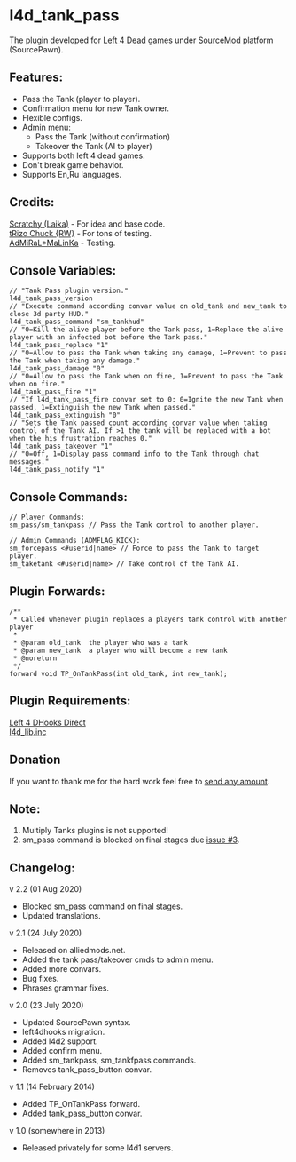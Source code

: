
# l4d_tank_pass
The plugin developed for [Left 4 Dead](http://www.l4d.com/blog/ "Left 4 Dead & Left 4 Dead 2")  games under [SourceMod](https://www.sourcemod.net/ "SourceMod") platform (SourcePawn).

## Features:
- Pass the Tank (player to player).
- Confirmation menu for new Tank owner.
- Flexible configs. 
- Admin menu: 
  - Pass the Tank (without confirmation)
  - Takeover the Tank (AI to player)
- Supports both left 4 dead games.
- Don't break game behavior.
- Supports En,Ru languages.

## Credits:
[Scratchy (Laika)](https://steamcommunity.com/id/Myavuka/) - For idea and base code.  
[tRizo Chuck {RW}](https://steamcommunity.com/profiles/76561197998918131/) - For tons of testing.  
[AdMiRaL*MaLinKa](https://steamcommunity.com/profiles/76561199011947213/) - Testing.  


## Сonsole Variables:

    // "Tank Pass plugin version."
    l4d_tank_pass_version
    // "Execute command according convar value on old_tank and new_tank to close 3d party HUD."
    l4d_tank_pass_command "sm_tankhud"
    // "0=Kill the alive player before the Tank pass, 1=Replace the alive player with an infected bot before the Tank pass."
    l4d_tank_pass_replace "1"
    // "0=Allow to pass the Tank when taking any damage, 1=Prevent to pass the Tank when taking any damage."
    l4d_tank_pass_damage "0"
    // "0=Allow to pass the Tank when on fire, 1=Prevent to pass the Tank when on fire."
    l4d_tank_pass_fire "1"
    // "If l4d_tank_pass_fire convar set to 0: 0=Ignite the new Tank when passed, 1=Extinguish the new Tank when passed."
    l4d_tank_pass_extinguish "0"
    // "Sets the Tank passed count according convar value when taking control of the Tank AI. If >1 the tank will be replaced with a bot when the his frustration reaches 0."
    l4d_tank_pass_takeover "1"
    // "0=Off, 1=Display pass command info to the Tank through chat messages."
    l4d_tank_pass_notify "1"

## Сonsole Commands:

    // Player Commands:
    sm_pass/sm_tankpass // Pass the Tank control to another player.
    
    // Admin Commands (ADMFLAG_KICK):
    sm_forcepass <#userid|name> // Force to pass the Tank to target player.
    sm_taketank <#userid|name> // Take control of the Tank AI.

## Plugin Forwards:

    /**
     * Called whenever plugin replaces a players tank control with another player
     *
     * @param old_tank	the player who was a tank
     * @param new_tank	a player who will become a new tank
     * @noreturn
     */
    forward void TP_OnTankPass(int old_tank, int new_tank);

## Plugin Requirements:
[Left 4 DHooks Direct](https://forums.alliedmods.net/showthread.php?t=321696)  
[l4d_lib.inc](https://github.com/raziEiL/rotoblin2/blob/dev/left4dead/addons/sourcemod/scripting/include/l4d_lib.inc)
## Donation
If you want to thank me for the hard work feel free to [send any amount](https://www.paypal.me/razicat "send any amount").

## Note:
1. Multiply Tanks plugins is not supported!
2. sm_pass command is blocked on final stages due [issue #3](https://github.com/raziEiL/l4d_tank_pass/issues/3).


## Changelog:
v 2.2 (01 Aug 2020)
 - Blocked sm_pass command on final stages.
 - Updated translations.

v 2.1 (24 July 2020)
 - Released on alliedmods.net.
 - Added the tank pass/takeover cmds to admin menu.
 - Added more convars.
 - Bug fixes.
 - Phrases grammar fixes.
	
v 2.0 (23 July 2020)
 - Updated SourcePawn syntax.
 - left4dhooks migration.
 - Added l4d2 support.
 - Added confirm menu.
 - Added sm_tankpass, sm_tankfpass commands.
 - Removes tank_pass_button convar.

v 1.1 (14 February 2014)
 - Added TP_OnTankPass forward.
 - Added tank_pass_button convar.
 
v 1.0 (somewhere in 2013)
 - Released privately for some l4d1 servers.
